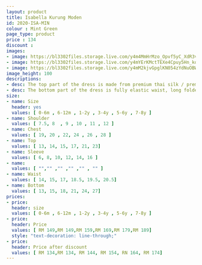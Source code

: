 ```yaml
---
layout: product
title: Isabella Kurung Moden 
id: 2020-ISA-MIN
colour : Mint Green
page_type: product
price : 134
discount : 
images:
- image: https://bl3302files.storage.live.com/y4m4MmHrMzo_Opvf5yC_XdR3vv2FSGi6FHVz0vUIjkA_LAGrbWqjHzc0PF7ooiJkVOwmkxyyDwNK0a9WFX9wi_4JExy7QlaCqhwKO813pfLYYLtOWY9PKpwKvYvwOkTVHHlCXZumsaO0uBpa7i5Qv7pPGES1xY6LSYqgJ7q_3JGfvI_41sMWtxxOSPp2PIMuS81?width=819&height=1024&cropmode=none
- image: https://bl3302files.storage.live.com/y4mYErKMctTEXe4Cpuy5Hn_kqKc1AdYjpFt1c_KmBAvnt-4hZ6W5DmuEmK-NFRoBMtAg3zboR8HY7DVxmMeEent9xKW-uYVozcHx_nsnRU4yo08PrW5ciudQjUR6jFDYP1H988yaANhoNA7rOsvB004ZtjWWAhFxiI2SBFpLlDZ9pgE0NmJgO9SKEC7rfHv3JtI?width=819&height=1024&cropmode=none
- image: https://bl3302files.storage.live.com/y4mM2kjvGpglKN054zYdNuOBWstZ1zvtecMeuRPi7l03H9Y4Qrk_uF9amDMrKAZ59Ux2b7B5wu3zRFH6QRlXrmeog5giC44BOLm925nvo8FppzzEFDWRwRwLMFYZm3wIVrm5ecJO8f-MY30LHMn920swbnYVYZzE3e_GnGynB5xXqBiU2JGceUnI8gMiObdzoVM?width=819&height=1024&cropmode=none
image_height: 100
descriptions:
- desc: The top part of the dress is made from premium thai silk / premium getman cotton. The design is round neck with zip at the back. Border lace with exclusive beads
- desc: The bottom part of the dress is fully elastic waist, long folded skirt.
size:
- name: Size
  header: yes
  values: [ 0-6m , 6-12m , 1-2y , 3-4y , 5-6y , 7-8y ]
- name: Shoulder
  values: [ 7.5, 8  , 9 , 10 , 11 , 12 ]
- name: Chest
  values: [ 19, 20 , 22, 24 , 26 , 28 ]
- name: Top
  values: [ 13, 14, 15, 17, 21, 23]
- name: Sleeve
  values: [ 6, 8, 10, 12, 14, 16 ]
- name: 
  values: [ "","" ,"" ,"" ,"" , "" ]
- name: Waist
  values: [ 14, 15, 17, 18.5, 19.5, 20.5]
- name: Bottom
  values: [ 13, 15, 18, 21, 24, 27]
prices:
- price:
  header: size
  values: [ 0-6m , 6-12m , 1-2y , 3-4y , 5-6y , 7-8y ]
- price:
  header: Price
  values: [ RM 149,RM 149,RM 159,RM 169,RM 179,RM 189]
  style: "text-decoration: line-through;"
- price:
  header: Price after discount
  values: [ RM 134,RM 134, RM 144, RM 154, RN 164, RM 174]
---
```


  
